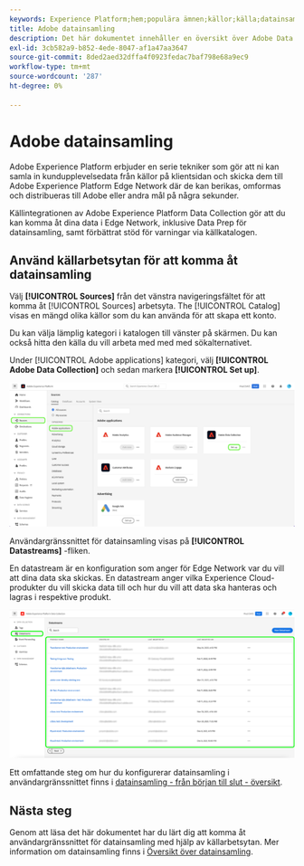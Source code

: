 ```yaml
---
keywords: Experience Platform;hem;populära ämnen;källor;källa;datainsamling
title: Adobe datainsamling
description: Det här dokumentet innehåller en översikt över Adobe Data Collection-källan.
exl-id: 3cb582a9-b852-4ede-8047-af1a47aa3647
source-git-commit: 8ded2aed32dffa4f0923fedac7baf798e68a9ec9
workflow-type: tm+mt
source-wordcount: '287'
ht-degree: 0%

---
```


# Adobe datainsamling

Adobe Experience Platform erbjuder en serie tekniker som gör att ni kan samla in kundupplevelsedata från källor på klientsidan och skicka dem till Adobe Experience Platform Edge Network där de kan berikas, omformas och distribueras till Adobe eller andra mål på några sekunder.

Källintegrationen av Adobe Experience Platform Data Collection gör att du kan komma åt dina data i Edge Network, inklusive Data Prep för datainsamling, samt förbättrat stöd för varningar via källkatalogen.

## Använd källarbetsytan för att komma åt datainsamling

Välj **[!UICONTROL Sources]** från det vänstra navigeringsfältet för att komma åt [!UICONTROL Sources] arbetsyta. The [!UICONTROL Catalog] visas en mängd olika källor som du kan använda för att skapa ett konto.

Du kan välja lämplig kategori i katalogen till vänster på skärmen. Du kan också hitta den källa du vill arbeta med med med sökalternativet.

Under [!UICONTROL Adobe applications] kategori, välj **[!UICONTROL Adobe Data Collection]** och sedan markera **[!UICONTROL Set up]**.

![datainsamling](./images/data-collection/catalog.png)

Användargränssnittet för datainsamling visas på **[!UICONTROL Datastreams]** -fliken.

En datastream är en konfiguration som anger för Edge Network var du vill att dina data ska skickas. En datastream anger vilka Experience Cloud-produkter du vill skicka data till och hur du vill att data ska hanteras och lagras i respektive produkt.

![datastreams](./images/data-collection/datastreams.png)

Ett omfattande steg om hur du konfigurerar datainsamling i användargränssnittet finns i [datainsamling - från början till slut - översikt](../../../collection/e2e.md).

## Nästa steg

Genom att läsa det här dokumentet har du lärt dig att komma åt användargränssnittet för datainsamling med hjälp av källarbetsytan. Mer information om datainsamling finns i [Översikt över datainsamling](../../../collection/e2e.md).

